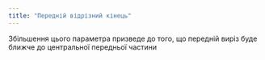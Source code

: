 ```yaml
---
title: "Передній відрізний кінець"
---
```


Збільшення цього параметра призведе до того, що передній виріз буде ближче до центральної передньої частини





